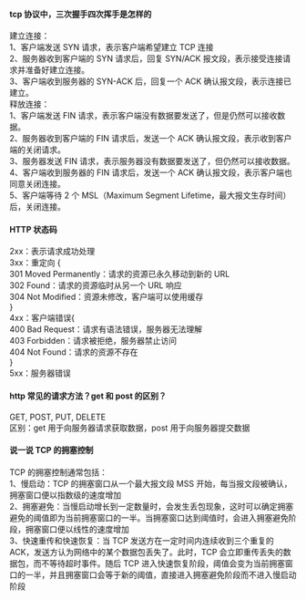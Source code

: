 #### tcp 协议中，三次握手四次挥手是怎样的

建立连接：<br>
1、客户端发送 SYN 请求，表示客户端希望建立 TCP 连接<br>
2、服务器收到客户端的 SYN 请求后，回复 SYN/ACK 报文段，表示接受连接请求并准备好建立连接。<br>
3、客户端收到服务器的 SYN-ACK 后，回复一个 ACK 确认报文段，表示连接已建立。<br>
释放连接：<br>
1、客户端发送 FIN 请求，表示客户端没有数据要发送了，但是仍然可以接收数据。<br>
2、服务器收到客户端的 FIN 请求后，发送一个 ACK 确认报文段，表示收到客户端的关闭请求。<br>
3、服务器发送 FIN 请求，表示服务器没有数据要发送了，但仍然可以接收数据。<br>
4、客户端收到服务器的 FIN 请求后，发送一个 ACK 确认报文段，表示客户端也同意关闭连接。<br>
5、客户端等待 2 个 MSL（Maximum Segment Lifetime，最大报文生存时间）后，关闭连接。

#### HTTP 状态码

2xx：表示请求成功处理<br>
3xx：重定向 {<br>
301 Moved Permanently：请求的资源已永久移动到新的 URL<br>
302 Found：请求的资源临时从另一个 URL 响应<br>
304 Not Modified：资源未修改，客户端可以使用缓存<br>
}<br>
4xx：客户端错误{<br>
400 Bad Request：请求有语法错误，服务器无法理解<br>
403 Forbidden：请求被拒绝，服务器禁止访问<br>
404 Not Found：请求的资源不存在<br>
}<br>
5xx：服务器错误

#### http 常见的请求方法？get 和 post 的区别？

GET, POST, PUT, DELETE<br>
区别：get 用于向服务器请求获取数据，post 用于向服务器提交数据

#### 说一说 TCP 的拥塞控制

TCP 的拥塞控制通常包括：<br>
1、慢启动：TCP 的拥塞窗口从一个最大报文段 MSS 开始，每当报文段被确认，拥塞窗口便以指数级的速度增加<br>
2、拥塞避免：当慢启动增长到一定数量时，会发生丢包现象，这时可以确定拥塞避免的阈值即为当前拥塞窗口的一半。当拥塞窗口达到阈值时，会进入拥塞避免阶段，拥塞窗口便以线性的速度增加<br>
3、快速重传和快速恢复：当 TCP 发送方在一定时间内连续收到三个重复的 ACK，发送方认为网络中的某个数据包丢失了。此时，TCP 会立即重传丢失的数据包，而不等待超时事件。随后 TCP 进入快速恢复阶段，阈值会变为当前拥塞窗口的一半，并且拥塞窗口会等于新的阈值，直接进入拥塞避免阶段而不进入慢启动阶段
